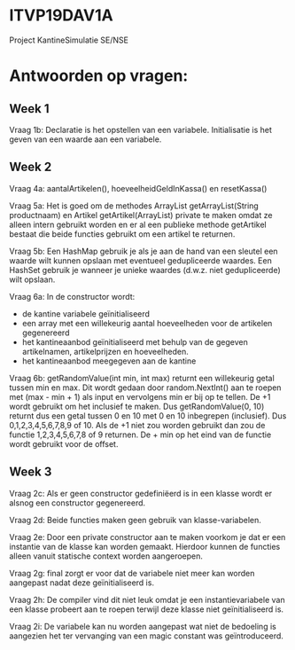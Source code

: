 # ITVP19DAV1A

Project KantineSimulatie SE/NSE

# Antwoorden op vragen:

## Week 1
Vraag 1b: Declaratie is het opstellen van een variabele. Initialisatie is het geven van een waarde aan een variabele.

## Week 2
Vraag 4a: aantalArtikelen(), hoeveelheidGeldInKassa() en resetKassa()

Vraag 5a: Het is goed om de methodes ArrayList<Artikel> getArrayList(String productnaam) en Artikel getArtikel(ArrayList<Artikel>) private te maken omdat ze alleen intern gebruikt worden en er al een publieke methode getArtikel bestaat die beide functies gebruikt om een artikel te returnen.

Vraag 5b: Een HashMap gebruik je als je aan de hand van een sleutel een waarde wilt kunnen opslaan met eventueel gedupliceerde waardes. Een HashSet gebruik je wanneer je unieke waardes (d.w.z. niet gedupliceerde) wilt opslaan.

Vraag 6a: In de constructor wordt:
* de kantine variabele geïnitialiseerd
* een array met een willekeurig aantal hoeveelheden voor de artikelen gegenereerd
* het kantineaanbod geïnitialiseerd met behulp van de gegeven artikelnamen, artikelprijzen en hoeveelheden.
* het kantineaanbod meegegeven aan de kantine

Vraag 6b: getRandomValue(int min, int max) returnt een willekeurig getal tussen min en max. Dit wordt gedaan door random.NextInt() aan te roepen met (max - min + 1) als input en vervolgens min er bij op te tellen. De +1 wordt gebruikt om het inclusief te maken. Dus getRandomValue(0, 10) returnt dus een getal tussen 0 en 10 met 0 en 10 inbegrepen (inclusief). Dus 0,1,2,3,4,5,6,7,8,9 of 10. Als de +1 niet zou worden gebruikt dan zou de functie 1,2,3,4,5,6,7,8 of 9 returnen. De + min op het eind van de functie wordt gebruikt voor de offset.

## Week 3
Vraag 2c: Als er geen constructor gedefiniëerd is in een klasse wordt er alsnog een constructor gegenereerd.

Vraag 2d: Beide functies maken geen gebruik van klasse-variabelen.

Vraag 2e: Door een private constructor aan te maken voorkom je dat er een instantie van de klasse kan worden gemaakt. Hierdoor kunnen de functies alleen vanuit statische context worden aangeroepen.

Vraag 2g: final zorgt er voor dat de variabele niet meer kan worden aangepast nadat deze geïnitialiseerd is.

Vraag 2h: De compiler vind dit niet leuk omdat je een instantievariabele van een klasse probeert aan te roepen terwijl deze klasse niet geïnitialiseerd is.

Vraag 2i: De variabele kan nu worden aangepast wat niet de bedoeling is aangezien het ter vervanging van een magic constant was geïntroduceerd.
